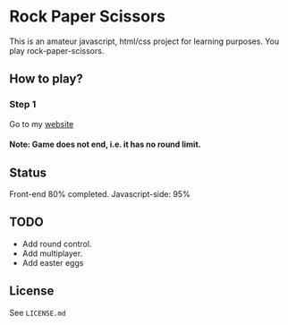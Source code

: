 # Rock Paper Scissors

This is an amateur javascript, html/css project for learning purposes.
You play rock-paper-scissors.

## How to play?

### Step 1

Go to my [website](https://demo.ardasevinc.com/rock-paper-scissors/)

#### Note: Game does not end, i.e. it has no round limit.

## Status 

Front-end 80% completed.
Javascript-side: 95% 

## TODO

- Add round control.
- Add multiplayer.
- Add easter eggs

## License

See `LICENSE.md`
